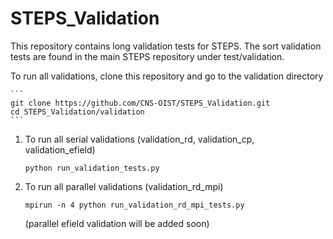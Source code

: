 # STEPS_Validation

This repository contains long validation tests for STEPS. The sort validation
tests are found in the main STEPS repository under test/validation.

To run all validations, clone this repository and go to the validation directory
 
    ```
    git clone https://github.com/CNS-OIST/STEPS_Validation.git
    cd STEPS_Validation/validation
    ```
    
1. To run all serial validations (validation_rd, validation_cp, validation_efield)
    
    ```
    python run_validation_tests.py
    ```

2. To run all parallel validations (validation_rd_mpi)
    
    ```
    mpirun -n 4 python run_validation_rd_mpi_tests.py
    ```
   (parallel efield validation will be added soon)
    
    


